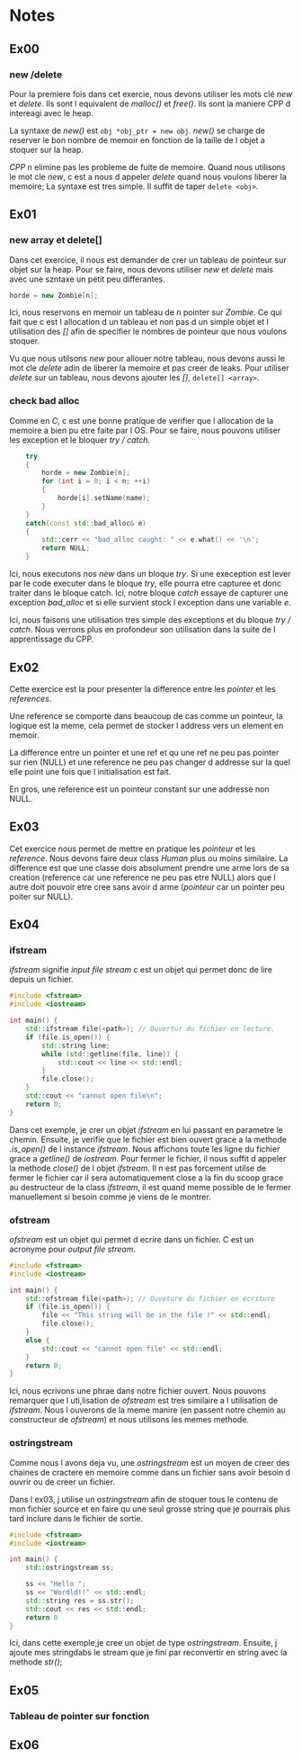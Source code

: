 # Notes

## Ex00

### new /delete

Pour la premiere fois dans cet exercie, nous devons utiliser les mots clé *new* et *delete*. Ils sont l equivalent de *malloc()* et *free()*. Ils sont la maniere CPP d intereagi avec le heap.

La syntaxe de *new()* est `obj *obj_ptr = new obj`. *new()* se charge de reserver le bon nombre de memoir en fonction de la taille de l objet a stoquer sur la heap.

*CPP* n elimine pas les probleme de fuite de memoire. Quand nous utilisons le mot cle *new*, c est a nous d appeler *delete* quand nous voulons liberer la memoire; La syntaxe est tres simple. Il suffit de taper `delete <obj>`.

## Ex01

### new array et delete[]

Dans cet exercice, il nous est demander de crer un tableau de pointeur sur objet sur la heap. Pour se faire, nous devons utiliser *new* et *delete* mais avec une szntaxe un petit peu differantes.

```cpp
horde = new Zombie[n];
```

Ici, nous reservons en memoir un tableau de *n* pointer sur *Zombie*. Ce qui fait que c est l allocation d un tableau et non pas d un simple objet et l utilisation des *[]* afin de specifier le nombres de pointeur que nous voulons stoquer.

Vu que nous utilsons *new* pour allouer notre tableau, nous devons aussi le mot cle *delete* adin de liberer la memoire et pas creer de leaks. Pour utiliser *delete* sur un tableau, nous devons ajouter les *[]*, `delete[] <array>`.

### check bad alloc

Comme en *C*, c est une bonne pratique de verifier que l allocation de la memoire a bien pu etre faite par l OS. Pour se faire, nous pouvons utiliser les exception et le bloquer *try / catch*.

```cpp
	try
	{
		horde = new Zombie[n];
		for (int i = 0; i < n; ++i)
		{
			horde[i].setName(name);
		}
	}
	catch(const std::bad_alloc& e)
	{
		std::cerr << "bad_alloc caught: " << e.what() << '\n';
		return NULL;
	}
```

Ici, nous executons nos *new* dans un bloque *try*. Si une exeception est lever par le code executer dans le bloque *try*, elle pourra etre capturee et donc traiter dans le bloque catch. Ici, notre bloque *catch* essaye de capturer une exception *bad_alloc* et si elle survient stock l exception dans une variable *e*.

Ici, nous faisons une utilisation tres simple des exceptions et du bloque *try / catch*. Nous verrons plus en profondeur son utilisation dans la suite de l apprentissage du CPP.

## Ex02

Cette exercice est la pour presenter la difference entre les *pointer* et les *references*.

Une reference se comporte dans beaucoup de cas comme un pointeur, la logique est la meme, cela permet de stocker l address vers un element en memoir.

La difference entre un pointer et une ref et qu une ref ne peu pas pointer sur rien (NULL) et une reference ne peu pas changer d addresse sur la quel elle point une fois que l initialisation est fait.

En gros, une reference est un pointeur constant sur une addresse non NULL.

## Ex03

Cet exercice nous permet de mettre en pratique les *pointeur* et les *reference*. Nous devons faire deux class *Human* plus ou moins similaire. La difference est que une classe dois absolument prendre une arme lors de sa creation (reference car une reference ne peu pas etre NULL) alors que l autre doit pouvoir etre cree sans avoir d arme (*pointeur* car un pointer peu poiter sur NULL).

## Ex04

### ifstream

*ifstream* signifie *input file stream* c est un objet qui permet donc de lire depuis un fichier.

```c++
#include <fstream>
#include <iostream>

int main() {
	std::ifstream file(<path>); // Ouvertur du fichier en lecture.
	if (file.is_open()) {
		std::string line;
		while (std::getline(file, line)) {
			std::cout << line << std::endl;
		}
		file.close();
	}
	std::cout << "cannot open file\n";
	return 0;
}
```

Dans cet exemple, je crer un objet *ifstream* en lui passant en parametre le chemin. Ensuite, je verifie que le fichier est bien ouvert grace a la methode *.is_open()* de l instance *ifstream*. Nous affichons toute les ligne du fichier grace a *getline()* de *iostream*. Pour fermer le fichier, il nous suffit d appeler la methode *close()* de l objet *ifstream*. Il n est pas forcement utilse de fermer le fichier car il sera automatiquement close a la fin du scoop grace au destructeur de la class *ifstream*, il est quand meme possible de le fermer manuellement si besoin comme je viens de le montrer.

### ofstream

*ofstream* est un objet qui permet d ecrire dans un fichier. C est un acronyme pour *output file stream*.

```cpp
#include <fstream>
#include <iostream>

int main() {
	std::ofstream file(<path>); // Ouveture du fichier en ecriture
	if (file.is_open()) {
		file << "This string will be in the file !" << std::endl;
		file.close();
	}
	else {
		std::cout << "cannot open file" << std::endl;
	}
	return 0;
}
```

Ici, nous ecrivons une phrae dans notre fichier ouvert. Nous pouvons remarquer que l uti,lisation de *ofstream* est tres similaire a l utilisation de *ifstream*. Nous l ouverons de la meme manire (en passent notre chemin au constructeur de *ofstream*) et nous utilisons les memes methode.

### ostringstream

Comme nous l avons deja vu, une *ostringstream* est un moyen de creer des chaines de cractere en memoire comme dans un fichier sans avoir besoin d ouvrir ou de creer un fichier.

Dans l ex03, j utilise un *ostringstream* afin de stoquer tous le contenu de mon fichier source et en faire qu une seul grosse string que je pourrais plus tard inclure dans le fichier de sortie.

```cpp
#include <fstream>
#include <iostream>

int main() {
	std::ostringstream ss;

	ss << "Hello ";
	ss << "Wordld!!" << std::endl;
	std::string res = ss.str();
	std::cout << res << std::endl;
	return 0
}
```

Ici, dans cette exemple,je cree un objet de type *ostringstream*. Ensuite, j ajoute mes stringdabs le stream que je fini par reconvertir en string avec la methode *str()*;

## Ex05

### Tableau de pointer sur fonction

## Ex06

